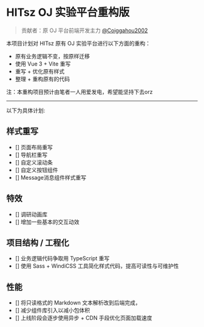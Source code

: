 # HITsz OJ 实验平台重构版

> 贡献者：原 OJ 平台前端开发主力 [@Coiggahou2002](https://github.com/Coiggahou2002)

本项目计划对 HITsz 原有 OJ 实验平台进行以下方面的重构：

- 原有业务逻辑不变，按原样迁移
- 使用 Vue 3 + Vite 重写
- 重写 + 优化原有样式
- 整理 + 重构原有的代码

注：本重构项目预计由笔者一人用爱发电，希望能坚持下去orz

---

以下为具体计划:

## 样式重写

- [] 页面布局重写
- [] 导航栏重写
- [] 自定义滚动条
- [] 自定义按钮组件
- [] Message消息组件样式重写

## 特效

- [] 调研动画库
- [] 增加一些基本的交互动效

## 项目结构 / 工程化

- [] 业务逻辑代码争取用 TypeScript 重写
- [] 使用 Sass + WindiCSS 工具简化样式代码，提高可读性与可维护性

## 性能

- [] 将只读格式的 Markdown 文本解析改到后端完成，
- [] 减少组件库引入以减小包体积
- [] 上线阶段会逐步使用异步 + CDN 手段优化页面加载速度
